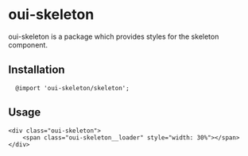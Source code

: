 # oui-skeleton

<component-status cx-design="complete" ux="beta"></component-status>

oui-skeleton is a package which provides styles for the skeleton component.

## Installation

```less
  @import 'oui-skeleton/skeleton';
```

## Usage


```html:preview
<div class="oui-skeleton">
    <span class="oui-skeleton__loader" style="width: 30%"></span>
</div>
```